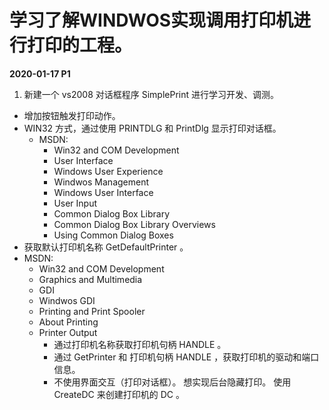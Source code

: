 # 学习了解WINDWOS实现调用打印机进行打印的工程。


**2020-01-17 P1**
1. 新建一个 vs2008 对话框程序 SimplePrint 进行学习开发、调测。
- 增加按钮触发打印动作。
- WIN32 方式，通过使用 PRINTDLG 和 PrintDlg 显示打印对话框。
  + MSDN: 
    - Win32 and COM Development
    - User Interface
    - Windows User Experience
    - Windwos Management
    - Windows User Interface
    - User Input
    - Common Dialog Box Library
    - Common Dialog Box Library Overviews
    - Using Common Dialog Boxes 
- 获取默认打印机名称 GetDefaultPrinter 。 
- MSDN: 
  + Win32 and COM Development
  + Graphics and Multimedia
  + GDI
  + Windwos GDI
  + Printing and Print Spooler
  + About Printing
  + Printer Output 
    - 通过打印机名称获取打印机句柄 HANDLE 。
    - 通过 GetPrinter 和 打印机句柄 HANDLE ，获取打印机的驱动和端口信息。
    - 不使用界面交互（打印对话框）。 想实现后台隐藏打印。 使用 CreateDC 来创建打印机的 DC 。







    
